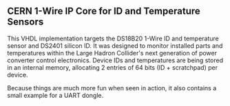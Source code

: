 ## CERN 1-Wire IP Core for ID and Temperature Sensors

This VHDL implementation targets the DS18B20 1-Wire ID and temperature sensor
and DS2401 silicon ID. It was designed to monitor installed parts and
temperatures within the Large Hadron Collider's next generation of power
converter control electronics. Device IDs and temperatures are being stored in
an internal memory, allocating 2 entries of 64 bits (ID + scratchpad) per
device.

Because things are much more fun when seen in action, it also contains a small
example for a UART dongle.
